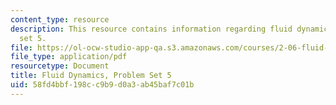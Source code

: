 ```yaml
---
content_type: resource
description: This resource contains information regarding fluid dynamics, problem
  set 5.
file: https://ol-ocw-studio-app-qa.s3.amazonaws.com/courses/2-06-fluid-dynamics-spring-2013/58fd4bbf198cc9b9d0a3ab45baf7c01b_MIT2_06S13_ps5.pdf
file_type: application/pdf
resourcetype: Document
title: Fluid Dynamics, Problem Set 5
uid: 58fd4bbf-198c-c9b9-d0a3-ab45baf7c01b
---
```

